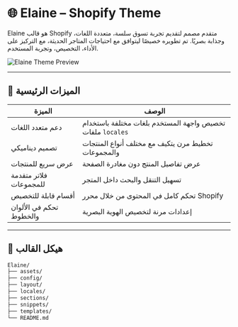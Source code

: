 # 🌐 Elaine – Shopify Theme

Elaine هو قالب Shopify متقدم مصمم لتقديم تجربة تسوق سلسة، متعددة اللغات، وجذابة بصريًا. تم تطويره خصيصًا ليتوافق مع احتياجات المتاجر الحديثة، مع التركيز على الأداء، التخصيص، وتجربة المستخدم.

![Elaine Theme Preview](assets/preview.png)

---

## 🎯 الميزات الرئيسية

| الميزة                  | الوصف                                                   |
|-------------------------|----------------------------------------------------------|
| دعم متعدد اللغات        | تخصيص واجهة المستخدم بلغات مختلفة باستخدام ملفات `locales` |
| تصميم ديناميكي          | تخطيط مرن يتكيف مع مختلف أنواع المنتجات والمجموعات        |
| عرض سريع للمنتجات       | عرض تفاصيل المنتج دون مغادرة الصفحة                      |
| فلاتر متقدمة للمجموعات  | تسهيل التنقل والبحث داخل المتجر                          |
| أقسام قابلة للتخصيص     | تحكم كامل في المحتوى من خلال محرر Shopify                |
| تحكم في الألوان والخطوط | إعدادات مرنة لتخصيص الهوية البصرية                      |

---

## 📁 هيكل القالب

```bash
Elaine/
├── assets/
├── config/
├── layout/
├── locales/
├── sections/
├── snippets/
├── templates/
└── README.md